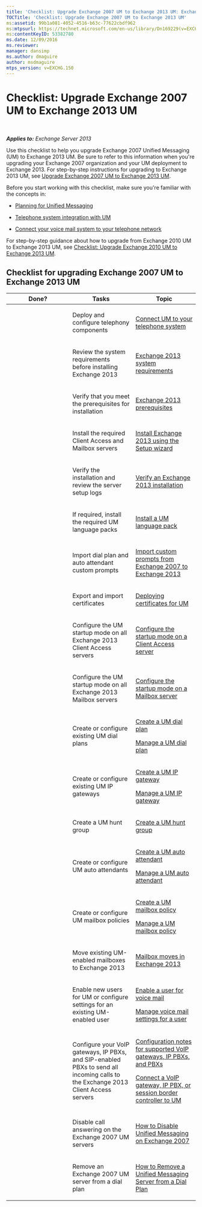 ```yaml
---
title: 'Checklist: Upgrade Exchange 2007 UM to Exchange 2013 UM: Exchange 2013 Help'
TOCTitle: 'Checklist: Upgrade Exchange 2007 UM to Exchange 2013 UM'
ms:assetid: 99b1a081-4052-4516-b63c-77622cbdf962
ms:mtpsurl: https://technet.microsoft.com/en-us/library/Dn169229(v=EXCHG.150)
ms:contentKeyID: 53382780
ms.date: 12/09/2016
ms.reviewer: 
manager: dansimp
ms.author: dmaguire
author: msdmaguire
mtps_version: v=EXCHG.150
---
```


# Checklist: Upgrade Exchange 2007 UM to Exchange 2013 UM

 

_**Applies to:** Exchange Server 2013_


Use this checklist to help you upgrade Exchange 2007 Unified Messaging (UM) to Exchange 2013 UM. Be sure to refer to this information when you're upgrading your Exchange 2007 organization and your UM deployment to Exchange 2013. For step-by-step instructions for upgrading to Exchange 2013 UM, see [Upgrade Exchange 2007 UM to Exchange 2013 UM](upgrade-exchange-2007-um-to-exchange-2013-um-exchange-2013-help.md).

Before you start working with this checklist, make sure you're familiar with the concepts in:

  - [Planning for Unified Messaging](planning-for-unified-messaging-exchange-2013-help.md)

  - [Telephone system integration with UM](https://docs.microsoft.com/en-us/exchange/voice-mail-unified-messaging/telephone-system-integration-with-um/telephone-system-integration-with-um)

  - [Connect your voice mail system to your telephone network](https://docs.microsoft.com/en-us/exchange/voice-mail-unified-messaging/connect-voice-mail-system/connect-voice-mail-system)

For step-by-step guidance about how to upgrade from Exchange 2010 UM to Exchange 2013 UM, see [Checklist: Upgrade Exchange 2010 UM to Exchange 2013 UM](checklist-upgrade-exchange-2010-um-to-exchange-2013-um-exchange-2013-help.md).

## Checklist for upgrading Exchange 2007 UM to Exchange 2013 UM


<table>
<colgroup>
<col style="width: 33%" />
<col style="width: 33%" />
<col style="width: 33%" />
</colgroup>
<thead>
<tr class="header">
<th>Done?</th>
<th>Tasks</th>
<th>Topic</th>
</tr>
</thead>
<tbody>
<tr class="odd">
<td><p></p></td>
<td><p>Deploy and configure telephony components</p></td>
<td><p><a href="connect-um-to-your-telephone-system-exchange-2013-help.md">Connect UM to your telephone system</a></p></td>
</tr>
<tr class="even">
<td><p></p></td>
<td><p>Review the system requirements before installing Exchange 2013</p></td>
<td><p><a href="exchange-2013-system-requirements-exchange-2013-help.md">Exchange 2013 system requirements</a></p></td>
</tr>
<tr class="odd">
<td><p></p></td>
<td><p>Verify that you meet the prerequisites for installation</p></td>
<td><p><a href="exchange-2013-prerequisites-exchange-2013-help.md">Exchange 2013 prerequisites</a></p></td>
</tr>
<tr class="even">
<td><p></p></td>
<td><p>Install the required Client Access and Mailbox servers</p></td>
<td><p><a href="install-exchange-2013-using-the-setup-wizard-exchange-2013-help.md">Install Exchange 2013 using the Setup wizard</a></p></td>
</tr>
<tr class="odd">
<td><p></p></td>
<td><p>Verify the installation and review the server setup logs</p></td>
<td><p><a href="verify-an-exchange-2013-installation-exchange-2013-help.md">Verify an Exchange 2013 installation</a></p></td>
</tr>
<tr class="even">
<td><p></p></td>
<td><p>If required, install the required UM language packs</p></td>
<td><p><a href="install-a-um-language-pack-exchange-2013-help.md">Install a UM language pack</a></p></td>
</tr>
<tr class="odd">
<td><p></p></td>
<td><p>Import dial plan and auto attendant custom prompts</p></td>
<td><p><a href="import-custom-prompts-from-exchange-2007-to-exchange-2013-exchange-2013-help.md">Import custom prompts from Exchange 2007 to Exchange 2013</a></p></td>
</tr>
<tr class="even">
<td><p></p></td>
<td><p>Export and import certificates</p></td>
<td><p><a href="deploying-certificates-for-um-exchange-2013-help.md">Deploying certificates for UM</a></p></td>
</tr>
<tr class="odd">
<td><p></p></td>
<td><p>Configure the UM startup mode on all Exchange 2013 Client Access servers</p></td>
<td><p><a href="configure-the-startup-mode-on-a-client-access-server-exchange-2013-help.md">Configure the startup mode on a Client Access server</a></p></td>
</tr>
<tr class="even">
<td><p></p></td>
<td><p>Configure the UM startup mode on all Exchange 2013 Mailbox servers</p></td>
<td><p><a href="configure-the-startup-mode-on-a-mailbox-server-exchange-2013-help.md">Configure the startup mode on a Mailbox server</a></p></td>
</tr>
<tr class="odd">
<td><p></p></td>
<td><p>Create or configure existing UM dial plans</p></td>
<td><p><a href="https://docs.microsoft.com/en-us/exchange/voice-mail-unified-messaging/connect-voice-mail-system/create-um-dial-plan">Create a UM dial plan</a></p>
<p><a href="https://docs.microsoft.com/en-us/exchange/voice-mail-unified-messaging/connect-voice-mail-system/manage-um-dial-plan">Manage a UM dial plan</a></p></td>
</tr>
<tr class="even">
<td><p></p></td>
<td><p>Create or configure existing UM IP gateways</p></td>
<td><p><a href="https://docs.microsoft.com/en-us/exchange/voice-mail-unified-messaging/connect-voice-mail-system/create-um-ip-gateway">Create a UM IP gateway</a></p>
<p><a href="https://docs.microsoft.com/en-us/exchange/voice-mail-unified-messaging/connect-voice-mail-system/manage-um-ip-gateway">Manage a UM IP gateway</a></p></td>
</tr>
<tr class="odd">
<td><p></p></td>
<td><p>Create a UM hunt group</p></td>
<td><p><a href="https://docs.microsoft.com/en-us/exchange/voice-mail-unified-messaging/connect-voice-mail-system/create-um-hunt-group">Create a UM hunt group</a></p></td>
</tr>
<tr class="even">
<td><p></p></td>
<td><p>Create or configure UM auto attendants</p></td>
<td><p><a href="https://docs.microsoft.com/en-us/exchange/voice-mail-unified-messaging/automatically-answer-and-route-calls/create-a-um-auto-attendant">Create a UM auto attendant</a></p>
<p><a href="https://docs.microsoft.com/en-us/exchange/voice-mail-unified-messaging/automatically-answer-and-route-calls/manage-um-auto-attendant">Manage a UM auto attendant</a></p></td>
</tr>
<tr class="odd">
<td><p></p></td>
<td><p>Create or configure UM mailbox policies</p></td>
<td><p><a href="https://docs.microsoft.com/en-us/exchange/voice-mail-unified-messaging/set-up-voice-mail/create-um-mailbox-policy">Create a UM mailbox policy</a></p>
<p><a href="https://docs.microsoft.com/en-us/exchange/voice-mail-unified-messaging/set-up-voice-mail/manage-um-mailbox-policy">Manage a UM mailbox policy</a></p></td>
</tr>
<tr class="even">
<td><p></p></td>
<td><p>Move existing UM-enabled mailboxes to Exchange 2013</p></td>
<td><p><a href="mailbox-moves-in-exchange-2013-exchange-2013-help.md">Mailbox moves in Exchange 2013</a></p></td>
</tr>
<tr class="odd">
<td><p></p></td>
<td><p>Enable new users for UM or configure settings for an existing UM-enabled user</p></td>
<td><p><a href="https://docs.microsoft.com/en-us/exchange/voice-mail-unified-messaging/set-up-voice-mail/enable-a-user-for-voice-mail">Enable a user for voice mail</a></p>
<p><a href="https://docs.microsoft.com/en-us/exchange/voice-mail-unified-messaging/set-up-voice-mail/manage-voice-mail-settings">Manage voice mail settings for a user</a></p></td>
</tr>
<tr class="even">
<td><p></p></td>
<td><p>Configure your VoIP gateways, IP PBXs, and SIP-enabled PBXs to send all incoming calls to the Exchange 2013 Client Access servers</p></td>
<td><p><a href="https://docs.microsoft.com/en-us/exchange/voice-mail-unified-messaging/telephone-system-integration-with-um/configuration-notes-for-voip-gateways">Configuration notes for supported VoIP gateways, IP PBXs, and PBXs</a></p>
<p><a href="connect-a-voip-gateway-ip-pbx-or-session-border-controller-to-um-exchange-2013-help.md">Connect a VoIP gateway, IP PBX, or session border controller to UM</a></p></td>
</tr>
<tr class="odd">
<td><p></p></td>
<td><p>Disable call answering on the Exchange 2007 UM servers</p></td>
<td><p><a href="https://go.microsoft.com/fwlink/p/?linkid=296353">How to Disable Unified Messaging on Exchange 2007</a></p></td>
</tr>
<tr class="even">
<td><p></p></td>
<td><p>Remove an Exchange 2007 UM server from a dial plan</p></td>
<td><p><a href="https://go.microsoft.com/fwlink/p/?linkid=194765">How to Remove a Unified Messaging Server from a Dial Plan</a></p></td>
</tr>
</tbody>
</table>

